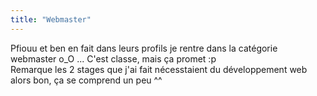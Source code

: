 ```yaml
---
title: "Webmaster"
---
```


Pfiouu et ben en fait dans leurs profils je rentre dans la catégorie webmaster
o_O ... C'est classe, mais ça promet :p  
Remarque les 2 stages que j'ai fait nécesstaient du développement web alors
bon, ça se comprend un peu ^^

